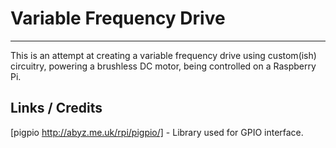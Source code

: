 # Variable Frequency Drive
------------

This is an attempt at creating a variable frequency drive using custom(ish) circuitry,
powering a brushless DC motor, being controlled on a Raspberry Pi. 

## Links / Credits
[pigpio http://abyz.me.uk/rpi/pigpio/] - Library used for GPIO interface.


